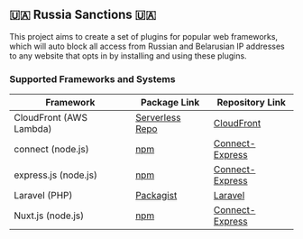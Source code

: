 ## 🇺🇦 Russia Sanctions 🇺🇦

This project aims to create a set of plugins for popular web frameworks,
which will auto block all access from Russian and Belarusian IP addresses
to any website that opts in by installing and using these plugins.

### Supported Frameworks and Systems

| Framework | Package Link | Repository Link |
| --------- | ------------ | ----------------|
| CloudFront (AWS Lambda) | [Serverless Repo](https://serverlessrepo.aws.amazon.com/applications/us-east-1/761449685630/Russia-Sanctions) | [CloudFront](https://github.com/Russia-Sanctions/CloudFront) |
| connect (node.js) | [npm](https://www.npmjs.com/package/@russia-sanctions/connect-express)  | [Connect-Express](https://github.com/Russia-Sanctions/Connect-Express) |
| express.js (node.js) | [npm](https://www.npmjs.com/package/@russia-sanctions/connect-express)  | [Connect-Express](https://github.com/Russia-Sanctions/Connect-Express) |
| Laravel (PHP) | [Packagist](https://packagist.org/packages/russia-sanctions/laravel) | [Laravel](https://github.com/Russia-Sanctions/Laravel) |
| Nuxt.js (node.js) | [npm](https://www.npmjs.com/package/@russia-sanctions/connect-express)  | [Connect-Express](https://github.com/Russia-Sanctions/Connect-Express) |
